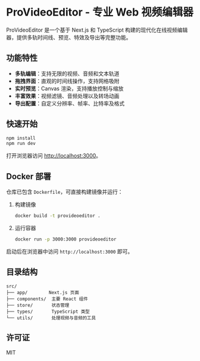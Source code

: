 # ProVideoEditor - 专业 Web 视频编辑器

ProVideoEditor 是一个基于 Next.js 和 TypeScript 构建的现代化在线视频编辑器，提供多轨时间线、预览、特效及导出等完整功能。

## 功能特性
- **多轨编辑**：支持无限的视频、音频和文本轨道
- **拖拽界面**：直观的时间线操作，支持网格吸附
- **实时预览**：Canvas 渲染，支持播放控制与缩放
- **丰富效果**：视频滤镜、音频处理以及转场动画
- **导出配置**：自定义分辨率、帧率、比特率及格式

## 快速开始
```bash
npm install
npm run dev
```
打开浏览器访问 [http://localhost:3000](http://localhost:3000)。

## Docker 部署
仓库已包含 `Dockerfile`，可直接构建镜像并运行：
1. 构建镜像
   ```bash
   docker build -t provideoeditor .
   ```
2. 运行容器
   ```bash
   docker run -p 3000:3000 provideoeditor
   ```
启动后在浏览器中访问 `http://localhost:3000` 即可。

## 目录结构
```
src/
├── app/        Next.js 页面
├── components/  主要 React 组件
├── store/       状态管理
├── types/       TypeScript 类型
└── utils/       处理视频与音频的工具
```

## 许可证
MIT
